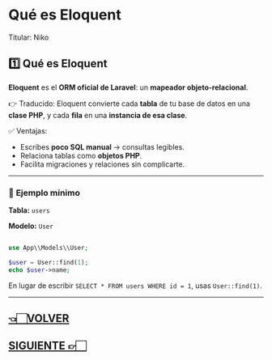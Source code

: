 # Qué es Eloquent

Titular: Niko

## **1️⃣ Qué es Eloquent**

**Eloquent** es el **ORM oficial de Laravel**: un **mapeador objeto-relacional**.

👉 Traducido: Eloquent convierte cada **tabla** de tu base de datos en una **clase PHP**, y cada **fila** en una **instancia de esa clase**.

✅ Ventajas:

- Escribes **poco SQL manual** → consultas legibles.
- Relaciona tablas como **objetos PHP**.
- Facilita migraciones y relaciones sin complicarte.

---

### 📌 **Ejemplo mínimo**

**Tabla:** `users`

**Modelo:** `User`

```php

use App\\Models\\User;

$user = User::find(1);
echo $user->name;

```

En lugar de escribir `SELECT * FROM users WHERE id = 1`, usas `User::find(1)`.

---

## [👈🏻VOLVER](Laravel%20Wiki%20Todo%20lo%20necesario%20para%20aprender%20Larav%20227d9e22edae8085a463fc5448c36870.md)

## [SIGUIENTE 👉🏻](Modelos%20y%20relaciones%20227d9e22edae806687d4f254497f7294.md)
